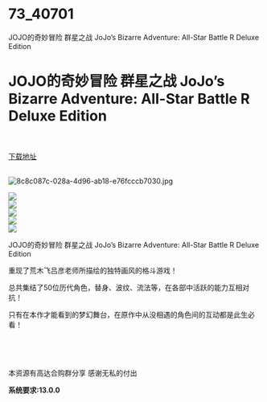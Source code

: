 # 73_40701
JOJO的奇妙冒险 群星之战 JoJo’s Bizarre Adventure: All-Star Battle R Deluxe Edition
# JOJO的奇妙冒险 群星之战 JoJo’s Bizarre Adventure: All-Star Battle R Deluxe Edition
 <br/></br>
[下载地址](https://www.switch520.cc/article/40701 "下载地址")
<br/></br>

<p><img title="8c8c087c-028a-4d96-ab18-e76fcccb7030.jpg" src="https://www.switch520.cc/muke_img/2022_08_31_c618a6732872c.jpg" alt="8c8c087c-028a-4d96-ab18-e76fcccb7030.jpg"></p>
<p><img src="https://cdn.cloudflare.steamstatic.com/steam/apps/1372110/ss_f465973fdd196f2d7b3725e0bc3f485c21f65849.600x338.jpg?t=1661331914"><br>
<img src="https://cdn.cloudflare.steamstatic.com/steam/apps/1372110/ss_64e3e379d761dcf7061d6ac996868d0df9294901.600x338.jpg?t=1661331914"><br>
<img src="https://cdn.cloudflare.steamstatic.com/steam/apps/1372110/ss_ed05ffcea4f41632e7ecbc05a2a6013ed7e66df7.600x338.jpg?t=1661331914"><br>
<img src="https://cdn.cloudflare.steamstatic.com/steam/apps/1372110/ss_daec258b6578597bfbc7c7df71a94bbb87917b94.600x338.jpg?t=1661331914"><br>
<img src="https://cdn.cloudflare.steamstatic.com/steam/apps/1372110/ss_efcec6f942fe7670fdda3d6c6eb5ecba445d88aa.600x338.jpg?t=1661331914"></p>
<p>JOJO的奇妙冒险 群星之战 JoJo’s Bizarre Adventure: All-Star Battle R Deluxe Edition</p>
<p>重现了荒木飞吕彦老师所描绘的独特画风的格斗游戏！</p>
<p>总共集结了50位历代角色，替身、波纹、流法等，在各部中活跃的能力互相对抗！</p>
<p>只有在本作才能看到的梦幻舞台，在原作中从没相遇的角色间的互动都是此生必看！</p>
<p>&nbsp;</p>
<p>&nbsp;</p>
<p>本资源有高达合购群分享 感谢无私的付出</p>
<p><strong>系统要求:13.0.0</strong></p>




